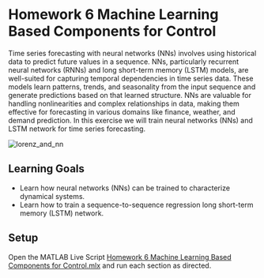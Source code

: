 # Homework 6 Machine Learning Based Components for Control

Time series forecasting with neural networks (NNs) involves using historical data to predict future values in a sequence. NNs, particularly recurrent neural networks (RNNs) and long short-term memory (LSTM) models, are well-suited for capturing temporal dependencies in time series data. These models learn patterns, trends, and seasonality from the input sequence and generate predictions based on that learned structure. NNs are valuable for handling nonlinearities and complex relationships in data, making them effective for forecasting in various domains like finance, weather, and demand prediction. In this exercise we will train neural networks (NNs) and LSTM network for time series forecasting.

![lorenz_and_nn](https://github.com/user-attachments/assets/6775eb6b-5f5b-46d2-b600-4d9042482c29)

## Learning Goals
- Learn how neural networks (NNs) can be trained to characterize dynamical systems.
- Learn how to train a sequence-to-sequence regression long short-term memory (LSTM) network.

## Setup
Open the MATLAB Live Script [Homework 6 Machine Learning Based Components for Control.mlx](https://github.com/cescongroup/Learning-based-control-with-MATLAB-and-Simulink/blob/main/Student%20Version/Homework%206%20Machine%20Learning%20Based%20Components%20for%20Control/Homework%206%20Machine%20Learning%20Based%20Components%20for%20Control.mlx) and run each section as directed. 

